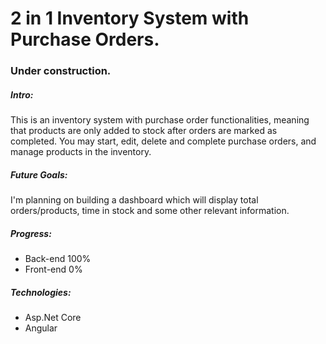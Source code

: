 # 2 in 1 Inventory System with Purchase Orders.

### Under construction.

##### Intro:

This is an inventory system with purchase order functionalities, meaning that products are only added to stock after orders are marked as completed. You may start, edit, delete and complete purchase orders, and manage products in the inventory.

##### Future Goals:

I'm planning on building a dashboard which will display total orders/products, time in stock and some other relevant information.

##### Progress:

* Back-end 100%
* Front-end 0%

##### Technologies:

* Asp.Net Core
* Angular
